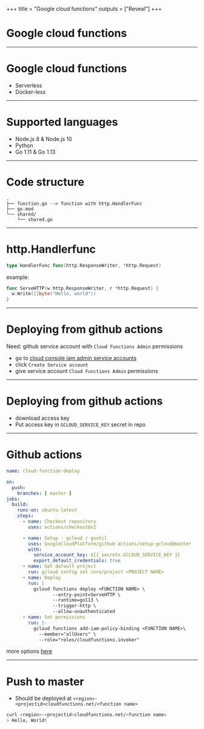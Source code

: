 +++
title = "Google cloud functions"
outputs = ["Reveal"]
+++

# Google cloud functions
---
# Google cloud functions
- Serverless
- Docker-less

---
# Supported languages
- Node.js 8 & Node.js 10
- Python
- Go 1.11 & Go 1.13

---
# Code structure
```
.
├── function.go --> function with http.HandlerFunc
├── go.mod
└── shared/
    └── shared.go
```
---
# http.Handlerfunc

```go
type HandlerFunc func(http.ResponseWriter, *http.Request)
```

example:

```go
func ServeHTTP(w http.ResponseWriter, r *http.Request) {
  w.Write([]byte("Hello, world"))
}
```

---
# Deploying from github actions
Need: github service account with `Cloud Functions Admin` permissions

- go to [cloud console iam admin service accounts](https://console.cloud.google.com/iam-admin/serviceaccounts?project=gopper)
- click `Create Service account` 
- give service account `Cloud Functions Admin` permissions
---
# Deploying from github actions
- download access key
- Put access key in `GCLOUD_SERVICE_KEY` secret in repo

---
# Github actions
```yaml
name: cloud-function-deploy

on:
  push:
    branches: [ master ]
jobs:
  build:
    runs-on: ubuntu-latest
    steps:
      - name: Checkout repository
        uses: actions/checkout@v2

      - name: Setup - gcloud / gsutil
        uses: GoogleCloudPlatform/github-actions/setup-gcloud@master
        with:
          service_account_key: ${{ secrets.GCLOUD_SERVICE_KEY }}
          export_default_credentials: true
      - name: Set default project
        run: gcloud config set core/project <PROJECT NAME>
      - name: Deploy
        run: |
          gcloud functions deploy <FUNCTION NAME> \
                 --entry-point=ServeHTTP \
                 --runtime=go113 \
                 --trigger-http \
                 --allow-unauthenticated
      - name: Set permissions
        run: |-
          gcloud functions add-iam-policy-binding <FUNCTION NAME>\
            --member="allUsers" \
            --role="roles/cloudfunctions.invoker"
```
more options [here](https://cloud.google.com/sdk/gcloud/reference/functions/deploy)

---
# Push to master

- Should be deployed at `<region>-<projectid>cloudfunctions.net/<function name>`

```bash
curl <region>-<projectid>cloudfunctions.net/<function name>
> Hello, World!
```